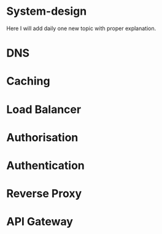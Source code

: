 # System-design
Here I will add daily one new topic with proper explanation.

# DNS

# Caching

# Load Balancer

# Authorisation 

# Authentication

# Reverse Proxy

# API Gateway
